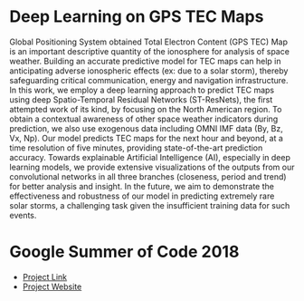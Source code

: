 # Deep Learning on GPS TEC Maps
Global Positioning System obtained Total Electron Content (GPS TEC) Map is an important descriptive quantity of the ionosphere for analysis of space weather. Building an accurate predictive model for TEC maps can help in anticipating adverse ionospheric effects (ex: due to a solar storm), thereby safeguarding critical communication, energy and navigation infrastructure. In this work, we employ a deep learning approach to predict TEC maps using deep Spatio-Temporal Residual Networks (ST-ResNets), the first attempted work of its kind, by focusing on the North American region. To obtain a contextual awareness of other space weather indicators during prediction, we also use exogenous data including OMNI IMF data (By, Bz, Vx, Np). Our model predicts TEC maps for the next hour and beyond, at a time resolution of five minutes, providing state-of-the-art prediction accuracy. Towards explainable Artificial Intelligence (AI), especially in deep learning models, we provide extensive visualizations of the outputs from our convolutional networks in all three branches (closeness, period and trend) for better analysis and insight. In the future, we aim to demonstrate the effectiveness and robustness of our model in predicting extremely rare solar storms, a challenging task given the insufficient training data for such events.

# Google Summer of Code 2018
* [Project Link](https://summerofcode.withgoogle.com/projects/#6628265427468288)
* [Project Website](https://vtsuperdarn.github.io/DeepPredTEC/)
 
